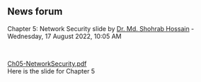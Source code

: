 <h2>News forum</h2><a href="https://moodle.cse.buet.ac.bd/user/view.php?id=32&course=703"></a>
Chapter 5: Network Security slide
by <a href="https://moodle.cse.buet.ac.bd/user/view.php?id=32&course=703">Dr. Md. Shohrab Hossain</a> - Wednesday, 17 August 2022, 10:05 AM


 

<a href="file%5CCh05-NetworkSecurity.pdf"></a> <a href="file%5CCh05-NetworkSecurity.pdf">Ch05-NetworkSecurity.pdf</a><br />
Here is the slide for Chapter 5<br />






